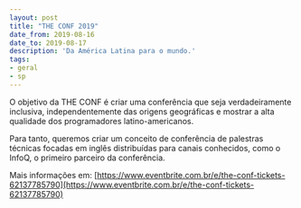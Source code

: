 ```yaml
---
layout: post
title: "THE CONF 2019"
date_from: 2019-08-16
date_to: 2019-08-17
description: 'Da América Latina para o mundo.'
tags:
- geral
- sp
---
```


O objetivo da THE CONF é criar uma conferência que seja verdadeiramente inclusiva, independentemente das origens geográficas e mostrar a alta qualidade dos programadores latino-americanos.

Para tanto, queremos criar um conceito de conferência de palestras técnicas focadas em inglês distribuídas para canais conhecidos, como o InfoQ, o primeiro parceiro da conferência.
 
Mais informações em: [https://www.eventbrite.com.br/e/the-conf-tickets-62137785790](https://www.eventbrite.com.br/e/the-conf-tickets-62137785790)
